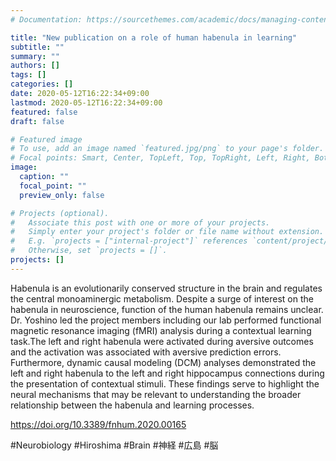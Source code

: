 ```yaml
---
# Documentation: https://sourcethemes.com/academic/docs/managing-content/

title: "New publication on a role of human habenula in learning"
subtitle: ""
summary: ""
authors: []
tags: []
categories: []
date: 2020-05-12T16:22:34+09:00
lastmod: 2020-05-12T16:22:34+09:00
featured: false
draft: false

# Featured image
# To use, add an image named `featured.jpg/png` to your page's folder.
# Focal points: Smart, Center, TopLeft, Top, TopRight, Left, Right, BottomLeft, Bottom, BottomRight.
image:
  caption: ""
  focal_point: ""
  preview_only: false

# Projects (optional).
#   Associate this post with one or more of your projects.
#   Simply enter your project's folder or file name without extension.
#   E.g. `projects = ["internal-project"]` references `content/project/deep-learning/index.md`.
#   Otherwise, set `projects = []`.
projects: []
---
```

Habenula is an evolutionarily conserved structure in the brain and regulates the central monoaminergic metabolism. Despite a surge of interest on the habenula in neuroscience, function of the human habenula remains unclear. Dr. Yoshino led the project members including our lab performed functional magnetic resonance imaging (fMRI) analysis during a contextual learning task.The left and right habenula were activated during aversive outcomes and the activation was associated with aversive prediction errors. Furthermore, dynamic causal modeling (DCM) analyses demonstrated the left and right habenula to the left and right hippocampus connections during the presentation of contextual stimuli. These findings serve to highlight the neural mechanisms that may be relevant to understanding the broader relationship between the habenula and learning processes.

https://doi.org/10.3389/fnhum.2020.00165

#Neurobiology #Hiroshima #Brain #神経 #広島 #脳